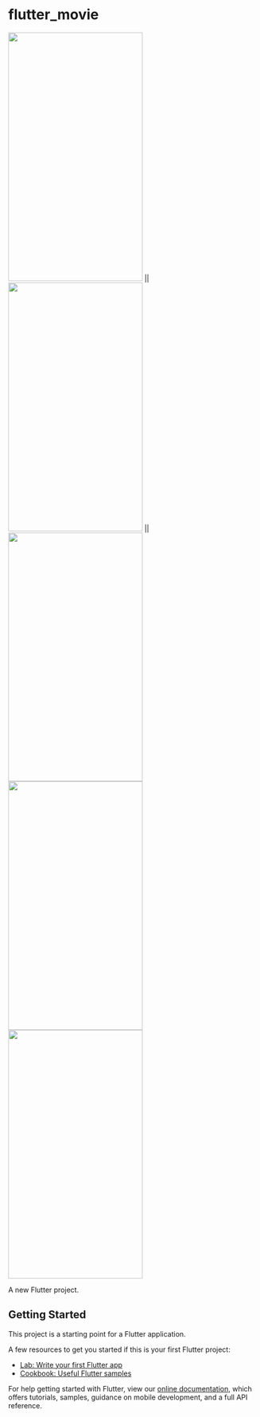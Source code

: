 # flutter_movie
<img src="https://user-images.githubusercontent.com/32923555/141093754-5521a7a7-0215-4f21-bd14-4bed822d1322.png" width="270" height="500"/> ||  <img src="https://user-images.githubusercontent.com/32923555/141093765-1d8db72b-ddb3-48f6-9ba7-0cda0ff02f6f.png" width="270" height="500"/> || <img src="https://user-images.githubusercontent.com/32923555/141093774-092f60bb-07f3-4692-ae9f-c009a7fcec19.png" width="270" height="500"/> 
<img src="https://user-images.githubusercontent.com/32923555/141093804-814664c9-01f4-48db-8f80-7a3dad98c282.png" width="270" height="500"/> 
<img src="https://user-images.githubusercontent.com/32923555/141093794-ebc783dd-f7b1-4a29-93e4-12bf839c19bf.png" width="270" height="500"/> 


A new Flutter project.

## Getting Started

This project is a starting point for a Flutter application.

A few resources to get you started if this is your first Flutter project:

- [Lab: Write your first Flutter app](https://flutter.dev/docs/get-started/codelab)
- [Cookbook: Useful Flutter samples](https://flutter.dev/docs/cookbook)

For help getting started with Flutter, view our
[online documentation](https://flutter.dev/docs), which offers tutorials,
samples, guidance on mobile development, and a full API reference.
